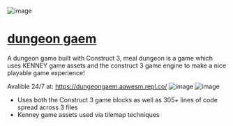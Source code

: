 ![image](https://user-images.githubusercontent.com/67384356/228085128-ef01a548-eff1-486d-a04d-1e596b411f4a.png)
# [dungeon gaem](https://mealdungeon.aawesm.repl.co/)
A dungeon game built with Construct 3, meal dungeon is a game which uses KENNEY game assets and the construct 3 game engine to make a nice playable game experience!

Avalible 24/7 at: https://dungeongaem.aawesm.repl.co/
![image](https://user-images.githubusercontent.com/67384356/228084969-f2c92426-b07c-4bdc-b35d-3a9531cbad0e.png)
![image](https://user-images.githubusercontent.com/67384356/228085026-438256e5-9058-41e7-b33f-1287308e1c85.png)

- Uses both the Construct 3 game blocks as well as 305+ lines of code spread across 3 files
- Kenney game assets used via tilemap techniques
